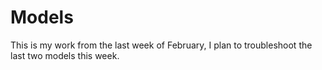 # Models
This is my work from the last week of February, I plan to troubleshoot the last two models this week.
